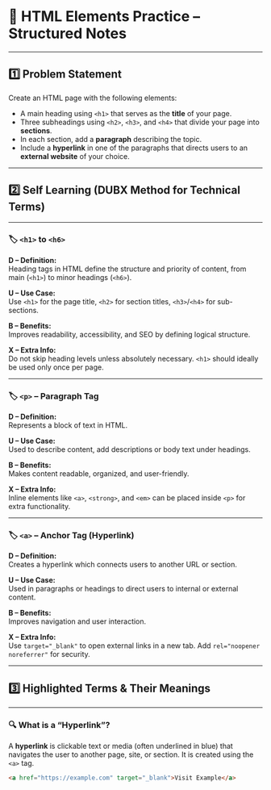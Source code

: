 # 📘 HTML Elements Practice – Structured Notes

---

## 1️⃣ Problem Statement

Create an HTML page with the following elements:

- A main heading using `<h1>` that serves as the **title** of your page.
- Three subheadings using `<h2>`, `<h3>`, and `<h4>` that divide your page into **sections**.
- In each section, add a **paragraph** describing the topic.
- Include a **hyperlink** in one of the paragraphs that directs users to an **external website** of your choice.

---

## 2️⃣ Self Learning (DUBX Method for Technical Terms)

---

### 🏷️ `<h1>` to `<h6>`

**D – Definition:**  
Heading tags in HTML define the structure and priority of content, from main (`<h1>`) to minor headings (`<h6>`).

**U – Use Case:**  
Use `<h1>` for the page title, `<h2>` for section titles, `<h3>`/`<h4>` for sub-sections.

**B – Benefits:**  
Improves readability, accessibility, and SEO by defining logical structure.

**X – Extra Info:**  
Do not skip heading levels unless absolutely necessary. `<h1>` should ideally be used only once per page.

---

### 🏷️ `<p>` – Paragraph Tag

**D – Definition:**  
Represents a block of text in HTML.

**U – Use Case:**  
Used to describe content, add descriptions or body text under headings.

**B – Benefits:**  
Makes content readable, organized, and user-friendly.

**X – Extra Info:**  
Inline elements like `<a>`, `<strong>`, and `<em>` can be placed inside `<p>` for extra functionality.

---

### 🏷️ `<a>` – Anchor Tag (Hyperlink)

**D – Definition:**  
Creates a hyperlink which connects users to another URL or section.

**U – Use Case:**  
Used in paragraphs or headings to direct users to internal or external content.

**B – Benefits:**  
Improves navigation and user interaction.

**X – Extra Info:**  
Use `target="_blank"` to open external links in a new tab. Add `rel="noopener noreferrer"` for security.

---

## 3️⃣ Highlighted Terms & Their Meanings

---

### 🔍 What is a “Hyperlink”?

A **hyperlink** is clickable text or media (often underlined in blue) that navigates the user to another page, site, or section. It is created using the `<a>` tag.

```html
<a href="https://example.com" target="_blank">Visit Example</a>